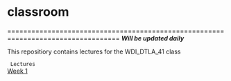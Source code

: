 
# **classroom**
==================================================================================
**_Will be updated daily_**

This repositiory contains lectures for the WDI_DTLA_41 class

``` Lectures```        
[Week 1](https://github.com/WDI-DTLA-41/classroom/tree/master/unit_a/week_01)







